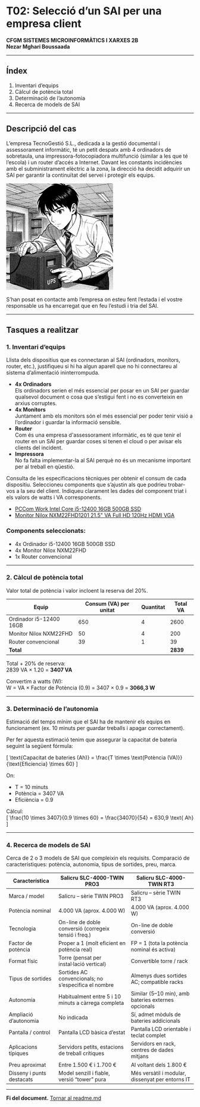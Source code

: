 # T02: Selecció d’un SAI per una empresa client  
**CFGM SISTEMES MICROINFORMÀTICS I XARXES 2B**  
**Nezar Mghari Boussaada**

---

## Índex
1. Inventari d’equips  
2. Càlcul de potència total  
3. Determinació de l’autonomia  
4. Recerca de models de SAI  

---

## Descripció del cas
L’empresa TecnoGestió S.L., dedicada a la gestió documental i assessorament informàtic, té un petit despatx amb 4 ordinadors de sobretaula, una impressora-fotocopiadora multifunció (similar a les que té l’escola) i un router d’accés a Internet. Davant les constants incidències amb el subministrament elèctric a la zona, la direcció ha decidit adquirir un SAI per garantir la continuïtat del servei i protegir els equips.

![Fotico](img/tiosai.png)

S’han posat en contacte amb l’empresa on esteu fent l’estada i el vostre responsable us ha encarregat que en feu l’estudi i tria del SAI.

---

## Tasques a realitzar

### 1. Inventari d’equips
Llista dels dispositius que es connectaran al SAI (ordinadors, monitors, router, etc.), justifiqueu si hi ha algun aparell que no hi connectareu al sistema d’alimentació ininterrompuda.

- **4x Ordinadors**  
  Els ordinadors serien el més essencial per posar en un SAI per guardar qualsevol document o cosa que s’estigui fent i no es converteixin en arxius corruptes.
- **4x Monitors**  
  Juntament amb els monitors són el més essencial per poder tenir visió a l’ordinador i guardar la informació sensible.
- **Router**  
  Com és una empresa d'assessorament informàtic, es té que tenir el router en un SAI per guardar coses si tenen el cloud o per avisar els clients del incident.
- **Impressora**  
  No fa falta implementar-la al SAI perquè no és un mecanisme important per al treball en qüestió.

Consulta de les especificacions tècniques per obtenir el consum de cada dispositiu. Seleccioneu components que s’ajustin als que podríeu trobar-vos a la seu del client. Indiqueu clarament les dades del component triat i els valors de watts i VA corresponents.

- [PCCom Work Intel Core i5-12400 16GB 500GB SSD](https://www.pccomponentes.com/pccom-work-intel-core-i5-12400-16gb-500gb-ssd)  
- [Monitor Nilox NXM22FHD1201 21.5" VA Full HD 120Hz HDMI VGA](https://www.pccomponentes.com/monitor-nilox-nxm22fhd1201-215-va-full-hd-120hz-hdmi-vga-negro)  

### Components seleccionats:
- 4x Ordinador i5-12400 16GB 500GB SSD  
- 4x Monitor Nilox NXM22FHD  
- 1x Router convencional  

---

### 2. Càlcul de potència total
Valor total de potència i valor incloent la reserva del 20%.

| Equip                      | Consum (VA) per unitat | Quantitat | Total VA |
|---------------------------|-----------------------|-----------|----------|
| Ordinador i5-12400 16GB   | 650                   | 4         | 2600     |
| Monitor Nilox NXM22FHD    | 50                    | 4         | 200      |
| Router convencional       | 39                    | 1         | 39       |
| **Total**                 |                       |           | **2839** |

Total + 20% de reserva:  
2839 VA × 1.20 = **3407 VA**

Convertim a watts (W):  
W = VA × Factor de Potència (0.9) = 3407 × 0.9 = **3066,3 W**

---

### 3. Determinació de l’autonomia
Estimació del temps mínim que el SAI ha de mantenir els equips en funcionament (ex. 10 minuts per guardar treballs i apagar correctament).

Per fer aquesta estimació tenim que assegurar la capacitat de bateria seguint la següent fórmula:

\[
\text{Capacitat de bateries (Ah)} = \frac{T \times \text{Potència (VA)}}{\text{Eficiencia} \times 60}
\]

On:  
- T = 10 minuts  
- Potència = 3407 VA  
- Eficiència = 0.9

Càlcul:  
\[
\frac{10 \times 3407}{0.9 \times 60} = \frac{34070}{54} = 630,9 \text{ Ah}
\]

---

### 4. Recerca de models de SAI
Cerca de 2 o 3 models de SAI que compleixin els requisits. Comparació de característiques: potència, autonomia, tipus de sortides, preu, marca.

| Característica           | Salicru SLC-4000-TWIN PRO3                            | Salicru SLC-4000-TWIN RT3                            |
|-------------------------|------------------------------------------------------|-----------------------------------------------------|
| Marca / model           | Salicru – sèrie TWIN PRO3                            | Salicru – sèrie TWIN RT3                            |
| Potència nominal        | 4.000 VA (aprox. 4.000 W)                           | 4.000 VA (aprox. 4.000 W)                           |
| Tecnologia              | On-line de doble conversió (corregeix tensió i freq.) | On-line de doble conversió                           |
| Factor de potència      | Proper a 1 (molt eficient en potència real)          | FP = 1 (tota la potència nominal és activa)          |
| Format físic            | Torre (pensat per instal·lació vertical)             | Convertible torre / rack                              |
| Tipus de sortides       | Sortides AC convencionals; no s’especifica el nombre | Almenys dues sortides AC; compatible racks           |
| Autonomia               | Habitualment entre 5 i 10 minuts a càrrega completa   | Similar (5–10 min), amb bateries externes opcionals  |
| Ampliació d’autonomia   | No indicada                                           | Sí, admet mòduls de bateries addicionals             |
| Pantalla / control      | Pantalla LCD bàsica d’estat                           | Pantalla LCD orientable i teclat complet             |
| Aplicacions típiques    | Servidors petits, estacions de treball crítiques     | Servidors en rack, centres de dades mitjans           |
| Preu aproximat          | Entre 1.500 € i 1.700 €                              | Al voltant dels 1.800 €                               |
| Disseny i punts destacats| Model senzill i fiable, versió “tower” pura          | Més versàtil i modular, dissenyat per entorns IT     |

---

**Fi del document.**
[Tornar al readme.md](README.md)
